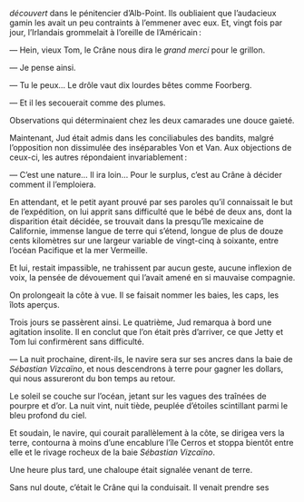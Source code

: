 _découvert_ dans le pénitencier d’Alb-Point. Ils oubliaient que l’audacieux
gamin les avait un peu contraints à l’emmener avec eux. Et, vingt fois par
jour, l’Irlandais grommelait à l’oreille de l’Américain :

— Hein, vieux Tom, le Crâne nous dira le _grand merci_ pour le grillon.

— Je pense ainsi.

— Tu le peux… Le drôle vaut dix lourdes bêtes comme Foorberg.

— Et il les secouerait comme des plumes.

Observations qui déterminaient chez les deux camarades une douce gaieté.

Maintenant, Jud était admis dans les conciliabules des bandits, malgré
l’opposition non dissimulée des inséparables Von et Van. Aux objections
de ceux-ci, les autres répondaient invariablement :

— C’est une nature… Il ira loin… Pour le surplus, c’est au Crâne à
décider comment il l’emploiera.

En attendant, et le petit ayant prouvé par ses paroles qu’il connaissait
le but de l’expédition, on lui apprit sans difficulté que le bébé de deux ans, dont la disparition était décidée, se trouvait dans la presqu’île mexicaine de Californie, immense langue de terre qui s’étend, longue de plus de douze cents kilomètres sur une largeur variable de vingt-cinq à soixante, entre l’océan Pacifique et la mer Vermeille.

Et lui, restait impassible, ne trahissent par aucun geste, aucune inflexion
de voix, la pensée de dévouement qui l’avait amené en si mauvaise compagnie.

On prolongeait la côte à vue. Il se faisait nommer les baies, les caps, les
îlots aperçus.

Trois jours se passèrent ainsi. Le quatrième, Jud remarqua à bord une
agitation insolite. Il en conclut que l’on était près d’arriver, ce que Jetty
et Tom lui confirmèrent sans difficulté.

— La nuit prochaine, dirent-ils, le navire sera sur ses ancres dans la
baie de _Sébastian Vizcaïno_, et nous descendrons à terre pour gagner les
dollars, qui nous assureront du bon temps au retour.

Le soleil se couche sur l’océan, jetant sur les vagues des traînées de
pourpre et d’or. La nuit vint, nuit tiède, peuplée d’étoiles scintillant parmi le bleu profond du ciel.

Et soudain, le navire, qui courait parallèlement à la côte, se dirigea vers
la terre, contourna à moins d’une encablure l’île Cerros et stoppa bientôt
entre elle et le rivage rocheux de la baie _Sébastian Vizcaïno_.

Une heure plus tard, une chaloupe était signalée venant de terre.

Sans nul doute, c’était le Crâne qui la conduisait. Il venait prendre ses
